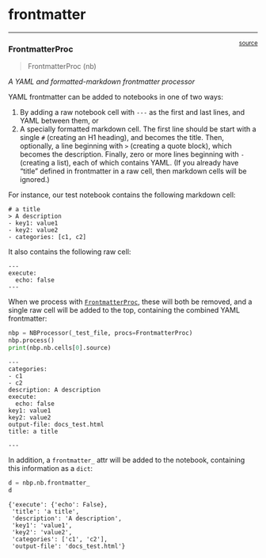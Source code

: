# frontmatter


<!-- WARNING: THIS FILE WAS AUTOGENERATED! DO NOT EDIT! -->

------------------------------------------------------------------------

<a
href="https://github.com/fastai/nbdev/blob/master/nbdev/frontmatter.py#L49"
target="_blank" style="float:right; font-size:smaller">source</a>

### FrontmatterProc

>  FrontmatterProc (nb)

*A YAML and formatted-markdown frontmatter processor*

YAML frontmatter can be added to notebooks in one of two ways:

1.  By adding a raw notebook cell with `---` as the first and last
    lines, and YAML between them, or
2.  A specially formatted markdown cell. The first line should be start
    with a single `#` (creating an H1 heading), and becomes the title.
    Then, optionally, a line beginning with `>` (creating a quote
    block), which becomes the description. Finally, zero or more lines
    beginning with `-` (creating a list), each of which contains YAML.
    (If you already have “title” defined in frontmatter in a raw cell,
    then markdown cells will be ignored.)

For instance, our test notebook contains the following markdown cell:

    # a title
    > A description
    - key1: value1
    - key2: value2
    - categories: [c1, c2]

It also contains the following raw cell:

    ---
    execute:
      echo: false
    ---

When we process with
[`FrontmatterProc`](https://nbdev.fast.ai/api/frontmatter.html#frontmatterproc),
these will both be removed, and a single raw cell will be added to the
top, containing the combined YAML frontmatter:

``` python
nbp = NBProcessor(_test_file, procs=FrontmatterProc)
nbp.process()
print(nbp.nb.cells[0].source)
```

    ---
    categories:
    - c1
    - c2
    description: A description
    execute:
      echo: false
    key1: value1
    key2: value2
    output-file: docs_test.html
    title: a title

    ---

In addition, a `frontmatter_` attr will be added to the notebook,
containing this information as a `dict`:

``` python
d = nbp.nb.frontmatter_
d
```

    {'execute': {'echo': False},
     'title': 'a title',
     'description': 'A description',
     'key1': 'value1',
     'key2': 'value2',
     'categories': ['c1', 'c2'],
     'output-file': 'docs_test.html'}
